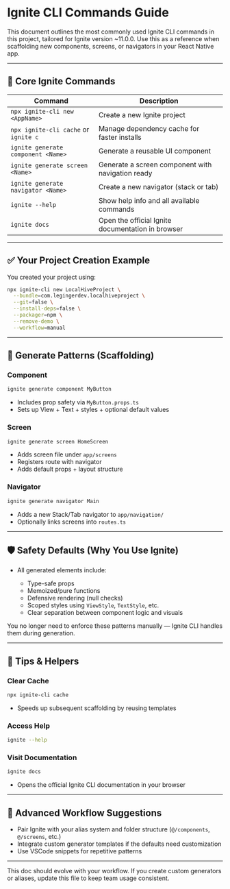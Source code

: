 # Ignite CLI Commands Guide

This document outlines the most commonly used Ignite CLI commands in this project, tailored for Ignite version \~11.0.0. Use this as a reference when scaffolding new components, screens, or navigators in your React Native app.

---

## 🚀 Core Ignite Commands

| Command                              | Description                                       |
| ------------------------------------ | ------------------------------------------------- |
| `npx ignite-cli new <AppName>`       | Create a new Ignite project                       |
| `npx ignite-cli cache` or `ignite c` | Manage dependency cache for faster installs       |
| `ignite generate component <Name>`   | Generate a reusable UI component                  |
| `ignite generate screen <Name>`      | Generate a screen component with navigation ready |
| `ignite generate navigator <Name>`   | Create a new navigator (stack or tab)             |
| `ignite --help`                      | Show help info and all available commands         |
| `ignite docs`                        | Open the official Ignite documentation in browser |

---

## ✅ Your Project Creation Example

You created your project using:

```bash
npx ignite-cli new LocalHiveProject \
  --bundle=com.legingerdev.localhiveproject \
  --git=false \
  --install-deps=false \
  --packager=npm \
  --remove-demo \
  --workflow=manual
```

---

## 🧱 Generate Patterns (Scaffolding)

### Component

```bash
ignite generate component MyButton
```

* Includes prop safety via `MyButton.props.ts`
* Sets up View + Text + styles + optional default values

### Screen

```bash
ignite generate screen HomeScreen
```

* Adds screen file under `app/screens`
* Registers route with navigator
* Adds default props + layout structure

### Navigator

```bash
ignite generate navigator Main
```

* Adds a new Stack/Tab navigator to `app/navigation/`
* Optionally links screens into `routes.ts`

---

## 🛡 Safety Defaults (Why You Use Ignite)

* All generated elements include:

  * Type-safe props
  * Memoized/pure functions
  * Defensive rendering (null checks)
  * Scoped styles using `ViewStyle`, `TextStyle`, etc.
  * Clear separation between component logic and visuals

You no longer need to enforce these patterns manually — Ignite CLI handles them during generation.

---

## 🔄 Tips & Helpers

### Clear Cache

```bash
npx ignite-cli cache
```

* Speeds up subsequent scaffolding by reusing templates

### Access Help

```bash
ignite --help
```

### Visit Documentation

```bash
ignite docs
```

* Opens the official Ignite CLI documentation in your browser

---

## 🔧 Advanced Workflow Suggestions

* Pair Ignite with your alias system and folder structure (`@/components`, `@/screens`, etc.)
* Integrate custom generator templates if the defaults need customization
* Use VSCode snippets for repetitive patterns

---

This doc should evolve with your workflow. If you create custom generators or aliases, update this file to keep team usage consistent.
